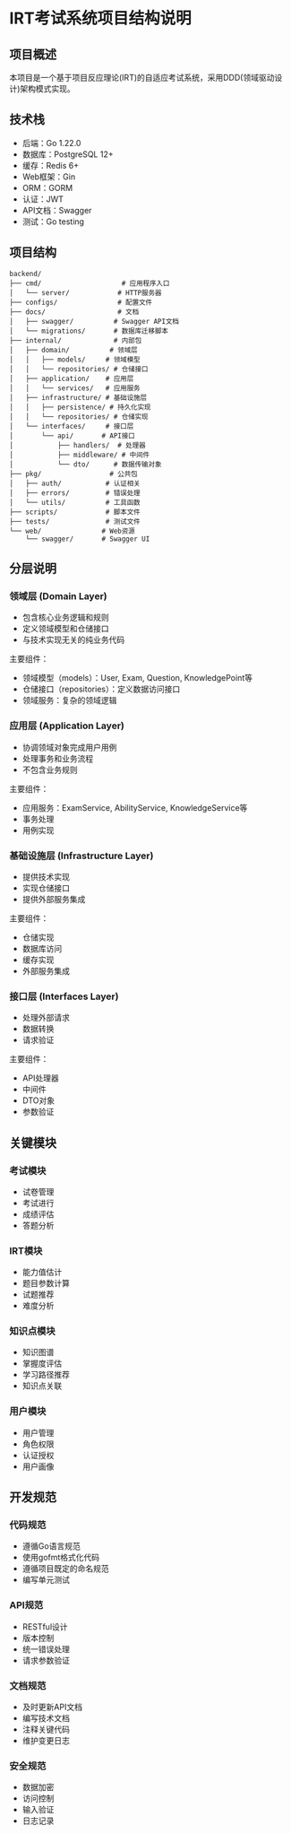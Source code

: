 # IRT考试系统项目结构说明

## 项目概述
本项目是一个基于项目反应理论(IRT)的自适应考试系统，采用DDD(领域驱动设计)架构模式实现。

## 技术栈
- 后端：Go 1.22.0
- 数据库：PostgreSQL 12+
- 缓存：Redis 6+
- Web框架：Gin
- ORM：GORM
- 认证：JWT
- API文档：Swagger
- 测试：Go testing

## 项目结构

```
backend/
├── cmd/                    # 应用程序入口
│   └── server/            # HTTP服务器
├── configs/               # 配置文件
├── docs/                  # 文档
│   ├── swagger/          # Swagger API文档
│   └── migrations/       # 数据库迁移脚本
├── internal/             # 内部包
│   ├── domain/          # 领域层
│   │   ├── models/     # 领域模型
│   │   └── repositories/ # 仓储接口
│   ├── application/    # 应用层
│   │   └── services/   # 应用服务
│   ├── infrastructure/ # 基础设施层
│   │   ├── persistence/ # 持久化实现
│   │   └── repositories/ # 仓储实现
│   └── interfaces/     # 接口层
│       └── api/       # API接口
│           ├── handlers/  # 处理器
│           ├── middleware/ # 中间件
│           └── dto/      # 数据传输对象
├── pkg/                 # 公共包
│   ├── auth/           # 认证相关
│   ├── errors/         # 错误处理
│   └── utils/          # 工具函数
├── scripts/            # 脚本文件
├── tests/              # 测试文件
└── web/               # Web资源
    └── swagger/       # Swagger UI

```

## 分层说明

### 领域层 (Domain Layer)
- 包含核心业务逻辑和规则
- 定义领域模型和仓储接口
- 与技术实现无关的纯业务代码

主要组件：
- 领域模型（models）：User, Exam, Question, KnowledgePoint等
- 仓储接口（repositories）：定义数据访问接口
- 领域服务：复杂的领域逻辑

### 应用层 (Application Layer)
- 协调领域对象完成用户用例
- 处理事务和业务流程
- 不包含业务规则

主要组件：
- 应用服务：ExamService, AbilityService, KnowledgeService等
- 事务处理
- 用例实现

### 基础设施层 (Infrastructure Layer)
- 提供技术实现
- 实现仓储接口
- 提供外部服务集成

主要组件：
- 仓储实现
- 数据库访问
- 缓存实现
- 外部服务集成

### 接口层 (Interfaces Layer)
- 处理外部请求
- 数据转换
- 请求验证

主要组件：
- API处理器
- 中间件
- DTO对象
- 参数验证

## 关键模块

### 考试模块
- 试卷管理
- 考试进行
- 成绩评估
- 答题分析

### IRT模块
- 能力值估计
- 题目参数计算
- 试题推荐
- 难度分析

### 知识点模块
- 知识图谱
- 掌握度评估
- 学习路径推荐
- 知识点关联

### 用户模块
- 用户管理
- 角色权限
- 认证授权
- 用户画像

## 开发规范

### 代码规范
- 遵循Go语言规范
- 使用gofmt格式化代码
- 遵循项目既定的命名规范
- 编写单元测试

### API规范
- RESTful设计
- 版本控制
- 统一错误处理
- 请求参数验证

### 文档规范
- 及时更新API文档
- 编写技术文档
- 注释关键代码
- 维护变更日志

### 安全规范
- 数据加密
- 访问控制
- 输入验证
- 日志记录